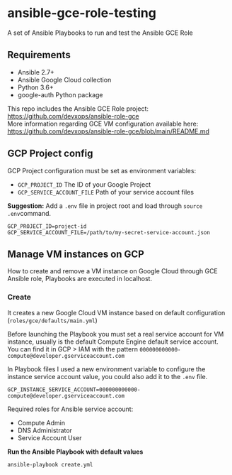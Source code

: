 # ansible-gce-role-testing
A set of Ansible Playbooks to run and test the Ansible GCE Role

## Requirements 

* Ansible 2.7+
* Ansible Google Cloud collection
* Python 3.6+
* google-auth Python package

This repo includes the Ansible GCE Role project: https://github.com/devxops/ansible-role-gce  
More information regarding GCE VM configuration available here: https://github.com/devxops/ansible-role-gce/blob/main/README.md

## GCP Project config

GCP Project configuration must be set as environment variables:

* `GCP_PROJECT_ID`
  The ID of your Google Project
* `GCP_SERVICE_ACCOUNT_FILE`
  Path of your service account files

**Suggestion:** Add a `.env` file in project root and load through `source .env`command. 

```
GCP_PROJECT_ID=project-id
GCP_SERVICE_ACCOUNT_FILE=/path/to/my-secret-service-account.json
```

## Manage VM instances on GCP

How to create and remove a VM instance on Google Cloud through GCE Ansible role, Playbooks are executed in localhost.

### Create

It creates a new Google Cloud VM instance based on default configuration (`roles/gce/defaults/main.yml`)

Before launching the Playbook you must set a real service account for VM instance, usually is the default Compute Engine default service account.
You can find it in GCP > IAM with the pattern `000000000000-compute@developer.gserviceaccount.com`

In Playbook files I used a new environment variable to configure the instance service account value, you could also add it to the `.env` file.

```
GCP_INSTANCE_SERVICE_ACCOUNT=000000000000-compute@developer.gserviceaccount.com
```

Required roles for Ansible service account:
* Compute Admin
* DNS Administrator
* Service Account User

**Run the Ansible Playbook with default values**

```bash
ansible-playbook create.yml
```

